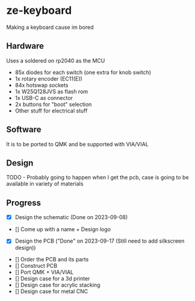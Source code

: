 # ze-keyboard

Making a keyboard cause im bored

## Hardware

Uses a soldered on rp2040 as the MCU
- 85x diodes for each switch (one extra for knob switch)
- 1x rotary encoder (EC11(E))
- 84x hotswap sockets
- 1x W25Q128JVS as flash rom
- 1x USB-C as connector 
- 2x buttons for "boot" selection
- Other stuff for electrical stuff

## Software

It is to be ported to QMK and be supported with VIA/VIAL

## Design

TODO - Probably going to happen when I get the pcb, case is going to be available in variety of materials

## Progress

- [x] Design the schematic (Done on 2023-09-08)
- [] Come up with a name + Design logo
- [x] Design the PCB ("Done" on 2023-09-17 (Still need to add silkscreen design))
- [] Order the PCB and its parts
- [] Construct PCB
- [] Port QMK + VIA/VIAL
- [] Design case for a 3d printer
- [] Design case for acrylic stacking
- [] Design case for metal CNC
